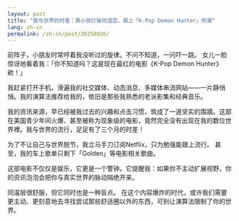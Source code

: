 ```yaml
---
layout: post
title: "我与世界的时差：靠小孩打破同温层，跟上「K-Pop Demon Hunter」热潮"
lang: zh-cn
permalink: /zh-cn/post/20250926/
---
```

前阵子，小朋友时常哼着我没听过的旋律。不问不知道，一问吓一跳。
女儿一脸惊讶地看着我：「你不知道吗？这是现在最红的电影《K-Pop Demon Hunter》欸！」

我赶紧打开手机，滑遍我的社交媒体、动态消息、多媒体串流网站——一片静悄悄。我的演算法推荐给我的，依旧是那些我熟悉的老派影集和经典音乐。

我的资讯来源，早已经被我过去的兴趣和点击习惯，筑成了一道坚实的围牆。这部在美国青少年间火爆、甚至被称为现象级的电影，竟然完全没有出现在我的数位世界裡。我与世界的流行，足足有了三个月的时差！

为了不让自己与世界脱节，我立马手刀订阅Netflix，只为勉强能跟上流行。
甚至，我的车上歌单只剩下「Golden」等电影相关歌曲。

这部电影不仅仅是娱乐，它更是一个警钟。它提醒我：如果你不主动扩展视野，你的资讯泡泡会把你与真实世界的脉动隔绝开来。

同温层很舒服，但它同时也是一种盲点。
在这个内容爆炸的时代，或许我们需要更主动、更刻意地去寻找尝试那些舒适圈以外的东西，可别让演算法限制了你的世界。
